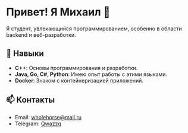 # Привет! Я Михаил 👋

Я студент, увлекающийся программированием, особенно в области backend и веб-разработки.

## 🚀 Навыки
- **C++**: Основы программирования и разработки.
- **Java, Go, C#, Python**: Имею опыт работы с этими языками.
- **Docker**: Знаком с контейнеризацией приложений.

## 📫 Контакты
- Email: [wholehorse@mail.ru](mailto:wholehorse@mail.ru)
- Telegram: [Qwazzq](https://t.me/qwazzq)
